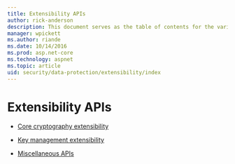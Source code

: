```yaml
---
title: Extensibility APIs
author: rick-anderson
description: This document serves as the table of contents for the various ASP.NET Core data protection extensibility topics.
manager: wpickett
ms.author: riande
ms.date: 10/14/2016
ms.prod: asp.net-core
ms.technology: aspnet
ms.topic: article
uid: security/data-protection/extensibility/index
---
```

# Extensibility APIs

* [Core cryptography extensibility](core-crypto.md)

* [Key management extensibility](key-management.md)

* [Miscellaneous APIs](misc-apis.md)
